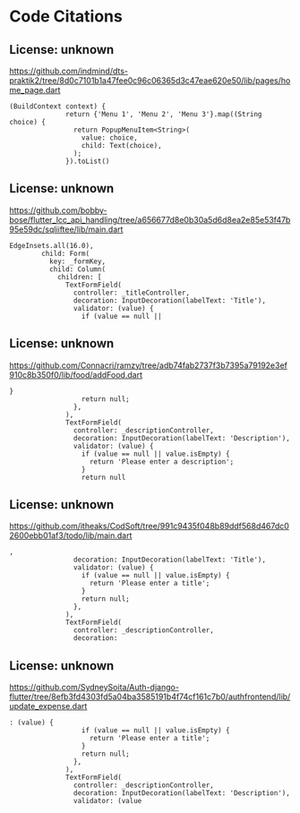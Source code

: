 # Code Citations

## License: unknown
https://github.com/indmind/dts-praktik2/tree/8d0c7101b1a47fee0c96c06365d3c47eae620e50/lib/pages/home_page.dart

```
(BuildContext context) {
              return {'Menu 1', 'Menu 2', 'Menu 3'}.map((String choice) {
                return PopupMenuItem<String>(
                  value: choice,
                  child: Text(choice),
                );
              }).toList()
```


## License: unknown
https://github.com/bobby-bose/flutter_lcc_api_handling/tree/a656677d8e0b30a5d6d8ea2e85e53f47b95e59dc/sqliiftee/lib/main.dart

```
EdgeInsets.all(16.0),
        child: Form(
          key: _formKey,
          child: Column(
            children: [
              TextFormField(
                controller: _titleController,
                decoration: InputDecoration(labelText: 'Title'),
                validator: (value) {
                  if (value == null ||
```


## License: unknown
https://github.com/Connacri/ramzy/tree/adb74fab2737f3b7395a79192e3ef910c8b350f0/lib/food/addFood.dart

```
}
                  return null;
                },
              ),
              TextFormField(
                controller: _descriptionController,
                decoration: InputDecoration(labelText: 'Description'),
                validator: (value) {
                  if (value == null || value.isEmpty) {
                    return 'Please enter a description';
                  }
                  return null
```


## License: unknown
https://github.com/itheaks/CodSoft/tree/991c9435f048b89ddf568d467dc02600ebb01af3/todo/lib/main.dart

```
,
                decoration: InputDecoration(labelText: 'Title'),
                validator: (value) {
                  if (value == null || value.isEmpty) {
                    return 'Please enter a title';
                  }
                  return null;
                },
              ),
              TextFormField(
                controller: _descriptionController,
                decoration:
```


## License: unknown
https://github.com/SydneySoita/Auth-django-flutter/tree/8efb3fd4303fd5a04ba3585191b4f74cf161c7b0/authfrontend/lib/update_expense.dart

```
: (value) {
                  if (value == null || value.isEmpty) {
                    return 'Please enter a title';
                  }
                  return null;
                },
              ),
              TextFormField(
                controller: _descriptionController,
                decoration: InputDecoration(labelText: 'Description'),
                validator: (value
```

